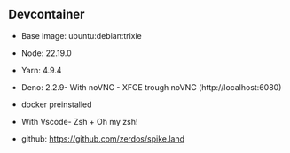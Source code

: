 ## Devcontainer

- Base image: ubuntu:debian:trixie
- Node: 22.19.0
- Yarn: 4.9.4
- Deno: 2.2.9- With noVNC - XFCE trough noVNC (http://localhost:6080)
- docker preinstalled
- With Vscode- Zsh + Oh my zsh!

- github: https://github.com/zerdos/spike.land

